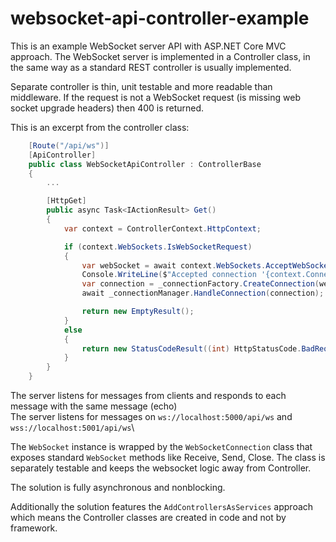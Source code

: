 # websocket-api-controller-example

This is an example WebSocket server API with ASP.NET Core MVC approach. The WebSocket server is implemented in a Controller class, in the same way as a standard REST controller is usually implemented.    

Separate controller is thin, unit testable and more readable than middleware. If the request is not a WebSocket request (is missing web socket upgrade headers) then 400 is returned.    

This is an excerpt from the controller class:



```c#
    [Route("/api/ws")]
    [ApiController]
    public class WebSocketApiController : ControllerBase
    {
        ...

        [HttpGet]
        public async Task<IActionResult> Get()
        {
            var context = ControllerContext.HttpContext;

            if (context.WebSockets.IsWebSocketRequest)
            {
                var webSocket = await context.WebSockets.AcceptWebSocketAsync();
                Console.WriteLine($"Accepted connection '{context.Connection.Id}'");
                var connection = _connectionFactory.CreateConnection(webSocket);
                await _connectionManager.HandleConnection(connection);

                return new EmptyResult();
            }
            else
            {
                return new StatusCodeResult((int) HttpStatusCode.BadRequest);
            }
        }
    }
```

The server listens for messages from clients and responds to each message with the same message (echo)\
The server listens for messages on `ws://localhost:5000/api/ws` and `wss://localhost:5001/api/ws`\    

The `WebSocket` instance is wrapped by the `WebSocketConnection` class that exposes standard `WebSocket` methods like Receive, Send, Close. The class is separately testable and keeps the websocket logic away from Controller.

The solution is fully asynchronous and nonblocking.

Additionally the solution features the `AddControllersAsServices` approach which means the Controller classes are created in code and not by framework.
